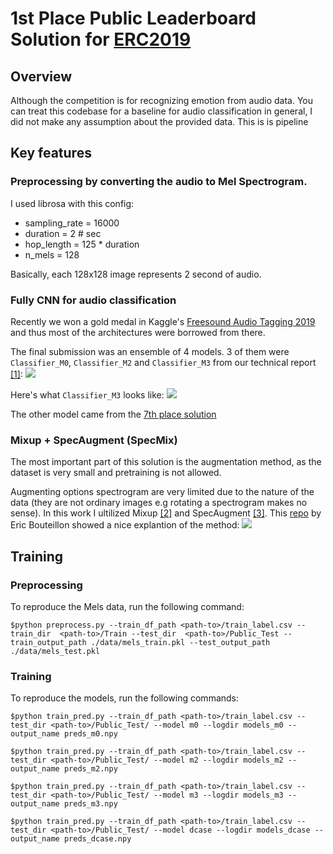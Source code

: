 # 1st Place Public Leaderboard Solution for [ERC2019](https://erc2019.com/top-10#top_10)

## Overview
Although the competition is for recognizing emotion from audio data. You can treat this codebase for a baseline for audio classification in general, I did not make any assumption about the provided data.
This is is pipeline
## Key features
### Preprocessing by converting the audio to Mel Spectrogram.
I used librosa with this config:
- sampling_rate = 16000
- duration = 2  # sec
- hop_length = 125 * duration 
- n_mels = 128

Basically, each 128x128 image represents 2 second of audio.
### Fully CNN for audio classification
Recently we won a gold medal in Kaggle's [Freesound Audio Tagging 2019](https://www.kaggle.com/c/freesound-audio-tagging-2019/leaderboard) and thus most of the architectures were borrowed from there.

The final submission was an ensemble of 4 models. 3 of them were ```Classifier_M0```, ```Classifier_M2``` and ```Classifier_M3``` from our technical report [[1]](https://easychair.org/publications/preprint_open/MpKs):
![](https://i.imgur.com/Z6syhc6.png)

Here's what ```Classifier_M3``` looks like:
![](https://i.imgur.com/T8vq1pv.png)

The other model came from the [7th place solution](https://www.kaggle.com/hidehisaarai1213/freesound-7th-place-solution)

### Mixup + SpecAugment (SpecMix)

The most important part of this solution is the augmentation method, as the dataset is very small and pretraining is not allowed.

Augmenting options spectrogram are very limited due to the nature of the data (they are not ordinary images e.g rotating a spectrogram makes no sense). In this work I ultilized Mixup [[2]](https://arxiv.org/abs/1710.09412) and SpecAugment [[3]](https://arxiv.org/abs/1904.08779).
This [repo](https://github.com/ebouteillon/freesound-audio-tagging-2019#SpecMix-1) by Eric Bouteillon showed a nice explantion of the method:
![](https://raw.githubusercontent.com/ebouteillon/freesound-audio-tagging-2019/master/images/all_augmentations.png)

## Training

### Preprocessing 
To reproduce the Mels data, run the following command:

    $python preprocess.py --train_df_path <path-to>/train_label.csv --train_dir  <path-to>/Train --test_dir  <path-to>/Public_Test --train_output_path ./data/mels_train.pkl --test_output_path ./data/mels_test.pkl

### Training 
To reproduce the models, run the following commands:

    $python train_pred.py --train_df_path <path-to>/train_label.csv --test_dir <path-to>/Public_Test/ --model m0 --logdir models_m0 --output_name preds_m0.npy

    $python train_pred.py --train_df_path <path-to>/train_label.csv --test_dir <path-to>/Public_Test/ --model m2 --logdir models_m2 --output_name preds_m2.npy

    $python train_pred.py --train_df_path <path-to>/train_label.csv --test_dir <path-to>/Public_Test/ --model m3 --logdir models_m3 --output_name preds_m3.npy

    $python train_pred.py --train_df_path <path-to>/train_label.csv --test_dir <path-to>/Public_Test/ --model dcase --logdir models_dcase --output_name preds_dcase.npy




